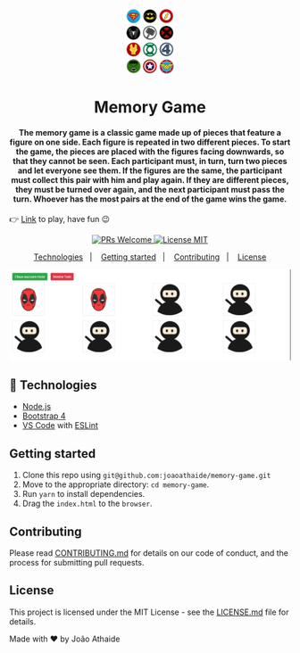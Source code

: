 <h1 align="center">
<br>
  <img src="arquivos/logo.jpg" alt="Memorygame" width="90">
<br>
<br>
  Memory Game
</h1>

<h4 align="center">
  The memory game is a classic game made up of pieces that feature a figure on one side. Each figure is repeated in two different pieces. To start the game, the pieces are placed with the figures facing downwards, so that they cannot be seen. Each participant must, in turn, turn two pieces and let everyone see them. If the figures are the same, the participant must collect this pair with him and play again. If they are different pieces, they must be turned over again, and the next participant must pass the turn. Whoever has the most pairs at the end of the game wins the game.
</h4>

👉 [Link](https://joaoathaide.github.io/memory-game/) to play, have fun 😉

<p align="center">
  <a href="http://makeapullrequest.com">
    <img src="https://img.shields.io/badge/PRs-welcome-brightgreen.svg?style=flat-square" alt="PRs Welcome">
  </a>
  <a href="https://opensource.org/licenses/MIT">
    <img src="https://img.shields.io/badge/license-MIT-blue.svg?style=flat-square" alt="License MIT">
  </a>
</p>

<p align="center">
  <a href="#rocket-technologies">Technologies</a>&nbsp;&nbsp;&nbsp;|&nbsp;&nbsp;&nbsp;
  <a href="#getting-started">Getting started</a>&nbsp;&nbsp;&nbsp;|&nbsp;&nbsp;&nbsp;
  <a href="#contributing">Contributing</a>&nbsp;&nbsp;&nbsp;|&nbsp;&nbsp;&nbsp;
  <a href="#license">License</a>
</p>

<div>
    <img src="arquivos/readme.png" alt="Memorygame">
</div>

## :rocket: Technologies

-   [Node.js](https://nodejs.org/en/)
-   [Bootstrap 4](https://getbootstrap.com/docs/4.4/getting-started/introduction/)
-   [VS Code](https://code.visualstudio.com) with [ESLint](https://marketplace.visualstudio.com/items?itemName=dbaeumer.vscode-eslint)

## Getting started

1. Clone this repo using `git@github.com:joaoathaide/memory-game.git`
2. Move to the appropriate directory: `cd memory-game`.<br />
3. Run `yarn` to install dependencies.<br />
4. Drag the `index.html` to the `browser`.<br/>

## Contributing

Please read [CONTRIBUTING.md](CONTRIBUTING.md) for details on our code of conduct, and the process for submitting pull requests.

## License

This project is licensed under the MIT License - see the [LICENSE.md](LICENSE.md) file for details.

Made with ♥ by João Athaide
